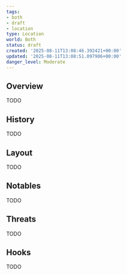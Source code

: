 ```yaml
---
tags:
- both
- draft
- location
type: Location
world: Both
status: draft
created: '2025-08-11T13:08:46.392421+00:00'
updated: '2025-08-11T13:08:51.097906+00:00'
danger_level: Moderate
---
```



## Overview

TODO
## History

TODO
## Layout

TODO
## Notables

TODO
## Threats

TODO
## Hooks

TODO
